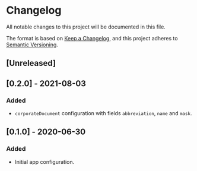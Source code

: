 # Changelog
All notable changes to this project will be documented in this file.

The format is based on [Keep a Changelog](https://keepachangelog.com/en/1.0.0/),
and this project adheres to [Semantic Versioning](https://semver.org/spec/v2.0.0.html).

## [Unreleased]

## [0.2.0] - 2021-08-03
### Added
- `corporateDocument` configuration with fields `abbreviation`, `name` and `mask`.


## [0.1.0] - 2020-06-30
### Added
- Initial app configuration.
